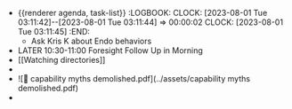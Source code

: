 - {{renderer agenda, task-list}}
  :LOGBOOK:
  CLOCK: [2023-08-01 Tue 03:11:42]--[2023-08-01 Tue 03:11:44] =>  00:00:02
  CLOCK: [2023-08-01 Tue 03:11:45]
  :END:
	- Ask Kris K about Endo behaviors
- LATER 10:30-11:00 Foresight Follow Up in Morning
- [[Watching directories]]
-
- ![📄 capability myths demolished.pdf](../assets/capability myths demolished.pdf)
-